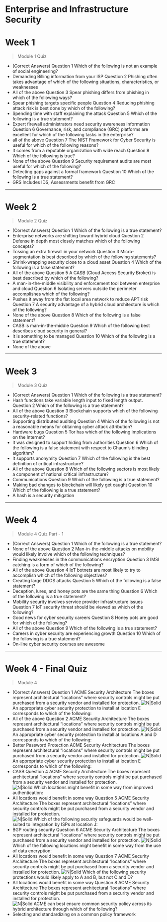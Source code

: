 # Enterprise and Infrastructure Security 
# Week 1 
> Module 1 Quiz 
- (Correct Answers) 
Question 1 
Which of the following is not an example of social engineering? 
- Demanding Billing information from your ISP
Question 2
Phishing often takes advantage of which of the following situations, characteristics, or weaknesses
- All of the above
Question 3
Spear phishing differs from phishing in which of the following ways?
- Spear phishing targets specific people
Question 4
Reducing phishing attack risk is best done by which of the following?  
- Spending time with staff explaining the attack
Question 5
Which of the following is a true statement?
- Expert firewall administrators need security awareness information
Question 6
Governance, risk, and compliance (GRC) platforms are excellent for which of the following tasks in the enterprise?
- all of the above
Question 7
The NIST Framework for Cyber Security is useful for which of the following reasons?
- It comes from a reputable organization with wide reach
Question 8
Which of the following is true?
- None of the above 
Question 9 
Security requirement audits are most useful for which of the following?
- Detecting gaps against a formal framework
Question 10
Which of the following is a true statement?
- GRS Includes IDS, Assessments benefit from GRC
----
# Week 2 
> Module 2 Quiz 
- (Correct Answers) 
Question 1
Which of the following is a true statement?
- Enterprise networks are shifting toward hybrid cloud
Question 2
Defense in depth most closely matches which of the following concepts?
- Tossing an extra firewall in your network
Question 3
Micro-segmentation is best described by which of the following statements?
- Shrink-wrapping security close to a cloud asset
Question 4
Which of the following is a false statement?
- All of the above
Question 5
A CASB (Cloud Access Security Broker) is best described by which of the following?
- A man-in-the-middle visibility and enforcement tool between enterprise and cloud
Question 6
Isolating servers outside the perimeter accomplishes which of the following?
- Pushes it away from the flat local area network to reduce APT risk
Question 7
A security advantage of a hybrid cloud architecture is which of the following?
- None of the above
Question 8
Which of the following is a false statement?
- CASB is man-in-the-middle
Question 9
Which of the following best describes cloud security in general?
- It is something to be managed
Question 10
Which of the following is a true statement?
- None of the above
----
# Week 3 
> Module 3 Quiz 
- (Correct Answers) 
Question 1
Which of the following is a true statement?
- Hash functions take variable length input to fixed length output.
Question 2
Which of the following is a true statement?
- All of the above
Question 3
Blockchain supports which of the following security-related functions?
- Supporting distributed auditing
Question 4
Which of the following is not a reasonable means for obtaining cyber attack attribution?
- Hardware bugs
Question 5
Tor has which of the following implications on the Internet?
- It was designed to support hiding from authorities
Question 6
Which of the following is a false statement with respect to Chaum’s blinding algorithm?
- It supports anonymity
Question 7
Which of the following is the best definition of critical infrastructure?
- All of the above
Question 8
Which of the following sectors is most likely a component of national critical infrastructure?
- Communications
Question 9
Which of the following is a true statement?
- Making bad changes to blockchain will likely get caught
Question 10
Which of the following is a true statement?
- A hash is a security mitigation
----
# Week 4 
> Module 4 Quiz Part - 1
- (Correct Answers)
Question 1
Which of the following is a true statement?
- None of the above
Question 2
Man-in-the-middle attacks on mobility would likely involve which of the following techniques?
- Finding weaknesses in the communications encryption
Question 3
IMSI catching is a form of which of the following?
- All of the above
Question 4
IoT botnets are most likely to try to accomplish which of the following objectives?
- Creating large DDOS attacks
Question 5
Which of the following is a false statement?
- Deception, lures, and honey pots are the same thing
Question 6
Which of the following is a true statement?
- Mobility security involves service provider infrastructure issues
Question 7
IoT security threat should be viewed as which of the following?
- Good news for cyber security careers
Question 8
Honey pots are good for which of the following?
- All of the above
Question 9
Which of the following is a true statement? 
- Careers in cyber security are experiencing growth
Question 10
Which of the following is a true statement?
- On-line cyber security courses are awesome
----
# Week 4 - Final Quiz 
> Module 4 
- (Correct Answers)
Question 1
ACME Security Architecture
The boxes represent architectural “locations” where security controls might be put purchased from a security vendor and installed for protection. 
![N|Solid](https://d3c33hcgiwev3.cloudfront.net/imageAssetProxy.v1/8p39F87XEeeTmBIOgMOjRg_0407a3c25bbea8533f6475dabd4f3815_diagram.png?expiry=1633910400000&hmac=bTzukxcDcTXCZvsdTDsUREajPnOE0aQQuPwYLCDoszI)
An appropriate cyber security protection to install at location E corresponds to which of the following:
- All of the above
Question 2
ACME Security Architecture 
The boxes represent architectural “locations” where security controls might be put purchased from a security vendor and installed for protection. 
![N|Solid](https://d3c33hcgiwev3.cloudfront.net/imageAssetProxy.v1/8ZYNLM7YEeeUxwrARmKI_g_2309a5e365cfbd9e2b1b9dd3918d044f_diagram.png?expiry=1633910400000&hmac=ueDtCtQS8IDsu-xqIRkgztS7RS80oXlukyhDPsrO66I)
An appropriate cyber security protection to install at locations A and D corresponds to which of the following:
- Better Password Protection
ACME Security Architecture 
The boxes represent architectural “locations” where security controls might be put purchased from a security vendor and installed for protection.
![N|Solid](https://d3c33hcgiwev3.cloudfront.net/imageAssetProxy.v1/2WvgLc7ZEeeHAQ6nN8DEtg_d0df4d8e388217f91e2f71d7d3d0797b_diagram.png?expiry=1633910400000&hmac=gfao5tqWbeHV9HqyEM6d7e6KzO7Je-rz_r7SQdlWoZE)
An appropriate cyber security protection to install at location E corresponds to which of the following:
- CASB
Question 4
ACME Security Architecture 
The boxes represent architectural “locations” where security controls might be put purchased from a security vendor and installed for protection.  
![N|Solid](https://d3c33hcgiwev3.cloudfront.net/imageAssetProxy.v1/Ntarfc7aEeeUxwrARmKI_g_f14ac4d8af074130362e7ab7f57515d6_diagram.png?expiry=1633910400000&hmac=T3Y0rsUqrME9agA9t3fQ4VExuA8TC6f30mxKsN5Xq_0)
Which locations might benefit in some way from improved authentication:
- All locations would benefit in some way
Question 5
ACME Security Architecture 
The boxes represent architectural “locations” where security controls might be put purchased from a security vendor and installed for protection.  
![N|Solid](https://d3c33hcgiwev3.cloudfront.net/imageAssetProxy.v1/pmFmLM7bEeeUxwrARmKI_g_57496f6f7a15152dbd8318da4c5e7e38_diagram.png?expiry=1633910400000&hmac=0uN-k4Ha2A_w3wYsE3VsJROrfMEYVsZwwC41R6tHXcQ)
Which of the following security safeguards would be well-suited to integration by ISPs at location J:
- BGP routing security
Question 6
ACME Security Architecture 
The boxes represent architectural “locations” where security controls might be put purchased from a security vendor and installed for protection. 
![N|Solid](https://d3c33hcgiwev3.cloudfront.net/imageAssetProxy.v1/iNDGb87cEeeHAQ6nN8DEtg_2dd7ce09e2104408ad2c46962fcb8427_diagram.png?expiry=1633910400000&hmac=i-1MmrTUf_6LtuLqYi_wPEJp0SoMmfv4IEBcCMNFw3g)
Which of the following locations might benefit in some way from the use of data encryption:
- All locations would benefit in some way
Question 7
ACME Security Architecture 
The boxes represent architectural “locations” where security controls might be put purchased from a security vendor and installed for protection.
![N|Solid](https://d3c33hcgiwev3.cloudfront.net/imageAssetProxy.v1/qqYC_M7dEeeUxwrARmKI_g_ff3b5e4c30886df6a6fb64c262033640_diagram.png?expiry=1633910400000&hmac=Q1wQeGNiJZPAnWGHaiLW92sp5I4_G4eU7Y7nhP8kHB4)
Which of the following security protections would likely apply to A and B, but not C and D?
- All locations would benefit in some way
Question 8
ACME Security Architecture 
The boxes represent architectural “locations” where security controls might be put purchased from a security vendor and installed for protection.  
![N|Solid](https://d3c33hcgiwev3.cloudfront.net/imageAssetProxy.v1/RsSYY87eEeeUxwrARmKI_g_3143072e51b87691647dbb22b31686e6_diagram.png?expiry=1633910400000&hmac=6yIjngfQYFAELgwvsEvhS7kMD4-IU9uFiDeCE894Xtw)
ACME can best ensure common security policy across its hybrid architecture through which of the following?
- Selecting and standardizing on a common policy framework










